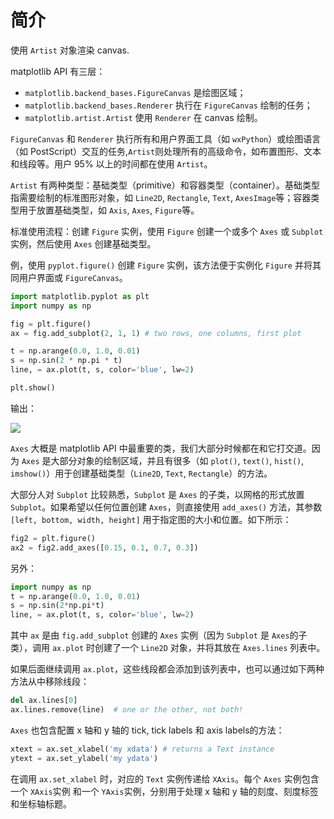 # 简介

使用 `Artist` 对象渲染 canvas.

matplotlib API 有三层：
- `matplotlib.backend_bases.FigureCanvas` 是绘图区域；
- `matplotlib.backend_bases.Renderer` 执行在 `FigureCanvas` 绘制的任务；
- `matplotlib.artist.Artist` 使用 `Renderer` 在 canvas 绘制。

`FigureCanvas` 和 `Renderer` 执行所有和用户界面工具（如 `wxPython`）或绘图语言（如 PostScript）交互的任务,`Artist`则处理所有的高级命令，如布置图形、文本和线段等。用户 95% 以上的时间都在使用 `Artist`。

`Artist` 有两种类型：基础类型（primitive）和容器类型（container）。基础类型指需要绘制的标准图形对象，如 `Line2D`, `Rectangle`, `Text`, `AxesImage`等；容器类型用于放置基础类型，如 `Axis`, `Axes`, `Figure`等。

标准使用流程：创建 `Figure` 实例，使用 `Figure` 创建一个或多个 `Axes` 或 `Subplot` 实例，然后使用 `Axes` 创建基础类型。

例，使用 `pyplot.figure()` 创建 `Figure` 实例，该方法便于实例化 `Figure` 并将其同用户界面或 `FigureCanvas`。
```py
import matplotlib.pyplot as plt
import numpy as np

fig = plt.figure()
ax = fig.add_subplot(2, 1, 1) # two rows, one columns, first plot

t = np.arange(0.0, 1.0, 0.01)
s = np.sin(2 * np.pi * t)
line, = ax.plot(t, s, color='blue', lw=2)

plt.show()
```

输出：

![](images/artist_ex1.png)

`Axes` 大概是 matplotlib API 中最重要的类，我们大部分时候都在和它打交道。因为 `Axes` 是大部分对象的绘制区域，并且有很多（如 `plot()`, `text()`, `hist()`, `imshow()`）用于创建基础类型（`Line2D`, `Text`, `Rectangle`）的方法。

大部分人对 `Subplot` 比较熟悉，`Subplot` 是 `Axes` 的子类，以网格的形式放置 `Subplot`。如果希望以任何位置创建 `Axes`，则直接使用 `add_axes()` 方法，其参数 `[left, bottom, width, height]` 用于指定图的大小和位置。如下所示：
```py
fig2 = plt.figure()
ax2 = fig2.add_axes([0.15, 0.1, 0.7, 0.3])
```

另外：
```py
import numpy as np
t = np.arange(0.0, 1.0, 0.01)
s = np.sin(2*np.pi*t)
line, = ax.plot(t, s, color='blue', lw=2)
```
其中 `ax` 是由 `fig.add_subplot` 创建的 `Axes` 实例（因为 `Subplot` 是 `Axes`的子类），调用 `ax.plot` 时创建了一个 `Line2D` 对象，并将其放在 `Axes.lines` 列表中。

如果后面继续调用 `ax.plot`，这些线段都会添加到该列表中，也可以通过如下两种方法从中移除线段：
```py
del ax.lines[0]
ax.lines.remove(line)  # one or the other, not both!
```

`Axes` 也包含配置 x 轴和 y 轴的 tick, tick labels 和 axis labels的方法：
```py
xtext = ax.set_xlabel('my xdata') # returns a Text instance
ytext = ax.set_ylabel('my ydata')
```

在调用 `ax.set_xlabel` 时，对应的 `Text` 实例传递给 `XAxis`。每个 `Axes` 实例包含一个 `XAxis`实例 和一个 `YAxis`实例，分别用于处理 x 轴和 y 轴的刻度、刻度标签和坐标轴标题。


